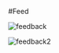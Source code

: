 #Feed

![feedback](https://user-images.githubusercontent.com/82974297/188016944-fe206ecb-d325-4a30-b797-af372b64a7d8.jpg)

![feedback2](https://user-images.githubusercontent.com/82974297/188017930-2a4b20e3-5878-4574-993d-357ae193d809.jpg)
